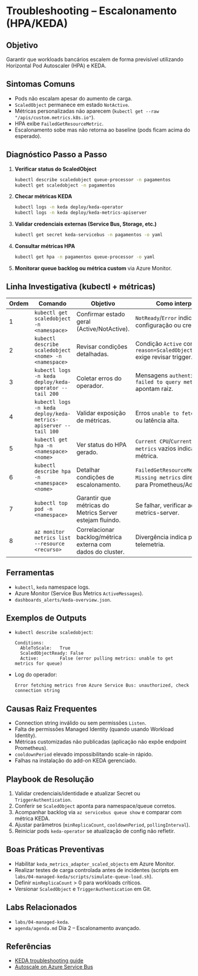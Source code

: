 # Troubleshooting – Escalonamento (HPA/KEDA)

## Objetivo
Garantir que workloads bancários escalem de forma previsível utilizando Horizontal Pod Autoscaler (HPA) e KEDA.

## Sintomas Comuns
- Pods não escalam apesar do aumento de carga.
- `ScaledObject` permanece em estado `NotActive`.
- Métricas personalizadas não aparecem (`kubectl get --raw "/apis/custom.metrics.k8s.io"`).
- HPA exibe `FailedGetResourceMetric`.
- Escalonamento sobe mas não retorna ao baseline (pods ficam acima do esperado).

## Diagnóstico Passo a Passo
1. **Verificar status do ScaledObject**
   ```bash
   kubectl describe scaledobject queue-processor -n pagamentos
   kubectl get scaledobject -n pagamentos
   ```
2. **Checar métricas KEDA**
   ```bash
   kubectl logs -n keda deploy/keda-operator
   kubectl logs -n keda deploy/keda-metrics-apiserver
   ```
3. **Validar credenciais externas (Service Bus, Storage, etc.)**
   ```bash
   kubectl get secret keda-servicebus -n pagamentos -o yaml
   ```
4. **Consultar métricas HPA**
   ```bash
   kubectl get hpa -n pagamentos queue-processor -o yaml
   ```
5. **Monitorar queue backlog ou métrica custom** via Azure Monitor.

## Linha Investigativa (kubectl + métricas)
| Ordem | Comando | Objetivo | Como interpretar |
|-------|---------|----------|------------------|
| 1 | `kubectl get scaledobject -n <namespace>` | Confirmar estado geral (Active/NotActive). | `NotReady`/`Error` indica falha de configuração ou credencial. |
| 2 | `kubectl describe scaledobject <nome> -n <namespace>` | Revisar condições detalhadas. | Condição `Active` com `reason=ScaledObjectCheckFailed` exige revisar trigger. |
| 3 | `kubectl logs -n keda deploy/keda-operator --tail 200` | Coletar erros do operador. | Mensagens `authentication` ou `failed to query metrics` apontam raiz. |
| 4 | `kubectl logs -n keda deploy/keda-metrics-apiserver --tail 100` | Validar exposição de métricas. | Erros `unable to fetch metrics` ou latência alta. |
| 5 | `kubectl get hpa -n <namespace> <nome>` | Ver status do HPA gerado. | `Current CPU`/`Current custom metrics` vazios indicam falha de métrica. |
| 6 | `kubectl describe hpa -n <namespace> <nome>` | Detalhar condições de escalonamento. | `FailedGetResourceMetric` ou `Missing metrics` direcionam para Prometheus/Adapter. |
| 7 | `kubectl top pod -n <namespace>` | Garantir que métricas do Metrics Server estejam fluindo. | Se falhar, verificar add-on metrics-server. |
| 8 | `az monitor metrics list --resource <recurso>` | Correlacionar backlog/métrica externa com dados do cluster. | Divergência indica problema de telemetria. |

## Ferramentas
- `kubectl`, `keda` namespace logs.
- Azure Monitor (Service Bus Metrics `ActiveMessages`).
- `dashboards_alerts/keda-overview.json`.

## Exemplos de Outputs
- `kubectl describe scaledobject`:
  ```text
  Conditions:
    AbleToScale:   True
    ScaledObjectReady: False
    Active:        False (error pulling metrics: unable to get metrics for queue)
  ```
- Log do operador:
  ```text
  Error fetching metrics from Azure Service Bus: unauthorized, check connection string
  ```

## Causas Raiz Frequentes
- Connection string inválido ou sem permissões `Listen`.
- Falta de permissões Managed Identity (quando usando Workload Identity).
- Métricas customizadas não publicadas (aplicação não expõe endpoint Prometheus).
- `cooldownPeriod` elevado impossibilitando scale-in rápido.
- Falhas na instalação do add-on KEDA gerenciado.

## Playbook de Resolução
1. Validar credenciais/identidade e atualizar Secret ou `TriggerAuthentication`.
2. Conferir se `ScaledObject` aponta para namespace/queue corretos.
3. Acompanhar backlog via `az servicebus queue show` e comparar com métrica KEDA.
4. Ajustar parâmetros (`minReplicaCount`, `cooldownPeriod`, `pollingInterval`).
5. Reiniciar pods `keda-operator` se atualização de config não refletir.

## Boas Práticas Preventivas
- Habilitar `keda_metrics_adapter_scaled_objects` em Azure Monitor.
- Realizar testes de carga controlada antes de incidentes (scripts em `labs/04-managed-keda/scripts/simulate-queue-load.sh`).
- Definir `minReplicaCount` > 0 para workloads críticos.
- Versionar `ScaledObject` e `TriggerAuthentication` em Git.

## Labs Relacionados
- `labs/04-managed-keda`.
- `agenda/agenda.md` Dia 2 – Escalonamento avançado.

## Referências
- [KEDA troubleshooting guide](https://keda.sh/docs/latest/troubleshooting/)
- [Autoscale on Azure Service Bus](https://learn.microsoft.com/azure/azure-functions/functions-bindings-service-bus-trigger#scaling)
